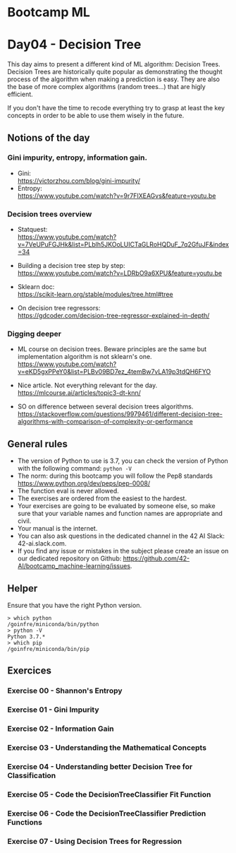 # Bootcamp ML

# Day04 - Decision Tree

This day aims to present a different kind of ML algorithm: Decision Trees.
Decision Trees are historically quite popular as demonstrating the thought process of the algorithm when 
making a prediction is easy. They are also the base of more complex algorithms (random trees...) that are higly efficient.

If you don't have the time to recode everything try to grasp at least the key concepts in order to be able to use them wisely in the future.


## Notions of the day

### Gini impurity, entropy, information gain. 
* Gini:  
https://victorzhou.com/blog/gini-impurity/  
* Entropy:  
https://www.youtube.com/watch?v=9r7FIXEAGvs&feature=youtu.be


### Decision trees overview
* Statquest:  
https://www.youtube.com/watch?v=7VeUPuFGJHk&list=PLblh5JKOoLUICTaGLRoHQDuF_7q2GfuJF&index=34

* Building a decision tree step by step:  
https://www.youtube.com/watch?v=LDRbO9a6XPU&feature=youtu.be

* Sklearn doc:  
https://scikit-learn.org/stable/modules/tree.html#tree

* On decision tree regressors:  
https://gdcoder.com/decision-tree-regressor-explained-in-depth/


### Digging deeper
* ML course on decision trees. Beware principles are the same but implementation algorithm is not sklearn's one.  
https://www.youtube.com/watch?v=eKD5gxPPeY0&list=PLBv09BD7ez_4temBw7vLA19p3tdQH6FYO

* Nice article. Not everything relevant for the day.  
https://mlcourse.ai/articles/topic3-dt-knn/

* SO on difference between several decision trees algorithms.  
https://stackoverflow.com/questions/9979461/different-decision-tree-algorithms-with-comparison-of-complexity-or-performance



## General rules

* The version of Python to use is 3.7, you can check the version of Python with the following command: `python -V`
* The norm: during this bootcamp you will follow the Pep8 standards https://www.python.org/dev/peps/pep-0008/
* The function eval is never allowed.
* The exercises are ordered from the easiest to the hardest.
* Your exercises are going to be evaluated by someone else, so make sure that your variable names and function names are appropriate and civil. 
* Your manual is the internet.
* You can also ask questions in the dedicated channel in the 42 AI Slack: 42-ai.slack.com.
* If you find any issue or mistakes in the subject please create an issue on our dedicated repository on Github:  https://github.com/42-AI/bootcamp_machine-learning/issues.

## Helper 

Ensure that you have the right Python version.

```
> which python
/goinfre/miniconda/bin/python
> python -V
Python 3.7.*
> which pip
/goinfre/miniconda/bin/pip
```

## Exercices

### Exercise 00 - Shannon's Entropy

### Exercise 01 - Gini Impurity

### Exercise 02 - Information Gain

### Exercise 03 - Understanding the Mathematical Concepts

### Exercise 04 - Understanding better Decision Tree for Classification

### Exercise 05 - Code the DecisionTreeClassifier Fit Function

### Exercise 06 - Code the DecisionTreeClassifier Prediction Functions

### Exercise 07 - Using Decision Trees for Regression 
